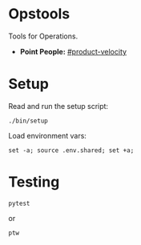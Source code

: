 # Opstools

Tools for Operations.

* __Point People:__ [#product-velocity][velocity_channel]

# Setup

Read and run the setup script:
```
./bin/setup
```

Load environment vars:
```
set -a; source .env.shared; set +a;
```

# Testing

```
pytest
```

or

```
ptw
```

[velocity_channel]: https://artsy.slack.com/messages/product-velocity "#product-velocity Slack Channel"
